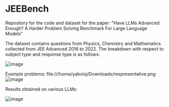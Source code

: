 # JEEBench
Repository for the code and dataset for the paper: "Have LLMs Advanced Enough? A Harder Problem Solving Benchmark For Large Language Models"

The dataset contains questions from Physics, Chemistry and Mathematics collected from JEE Advanced 2016 to 2022. The breakdown  with respect to subject type and response type is as follows:

![image](https://github.com/hgaurav2k/JEEBench/assets/45387992/7c310e47-bd3f-4316-822b-02d87b5281b2)


Example problems:
file:///home/yaboisj/Downloads/respresentative.png![image](https://github.com/hgaurav2k/JEEBench/assets/45387992/20f918d8-76dd-4d22-8613-663fdb417253)


Results obtained on various LLMs:

![image](https://github.com/hgaurav2k/JEEBench/assets/45387992/85c33c9b-2ccf-4973-ad1a-872a65d264af)
